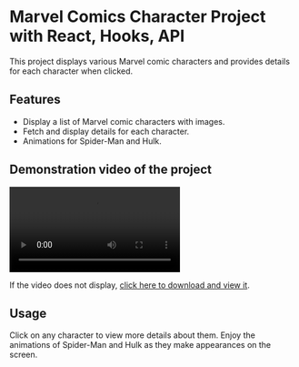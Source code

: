 # Marvel Comics Character Project with React, Hooks, API

This project displays various Marvel comic characters and provides details for each character when clicked.

## Features

- Display a list of Marvel comic characters with images.
- Fetch and display details for each character.
- Animations for Spider-Man and Hulk.

## Demonstration video of the project

![Marvel Characters Project Video](./src/Video/Marvel_Characters_Project_Video.mp4)

If the video does not display, [click here to download and view it](./src/Video/Marvel_Characters_Project_Video.mp4).

## Usage

Click on any character to view more details about them. Enjoy the animations of Spider-Man and Hulk as they make appearances on the screen.